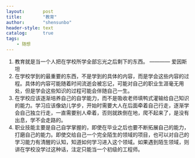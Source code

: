 ```yaml
---
layout:       post
title:        "教育"
author:       "shensunbo"
header-style: text
catalog:      true
tags:
    - 随想
---
```

1. 教育就是当一个人把在学校所学全部忘光之后剩下的东西。  ———— 爱因斯坦
2. 在学校学到的最重要的东西，不是学到的具体的内容，而是学会这些内容的过程。具体的内容可能随着时间流逝会被忘记，可能对自己的职业生涯毫无用处，但是学会这些知识的过程可能会伴随自己一生。
3. 在学校应该逐渐培养自己的自学能力，而不是吸收老师填鸭式灌输给自己知识的能力。学习应该像幼儿学步，开始时需要大人在后面牵着自己行走，逐渐学会自己独立行走，一直需要别人牵着，否则就跌倒在地，爬不起来了，是没有出息，学不会走路的。
4. 职业技能主要是自己自学掌握的，即使在毕业之后也要不断拓展自己的能力，打磨自己的能力。即使交给自己一个完全陌生的领域的项目，也可以对自己的学习能力有清醒的认知，知道如何学习进入这个领域。如果遇到陌生领域，则讲在学校没学过这种话，注定只能当一个初级的工程师。
